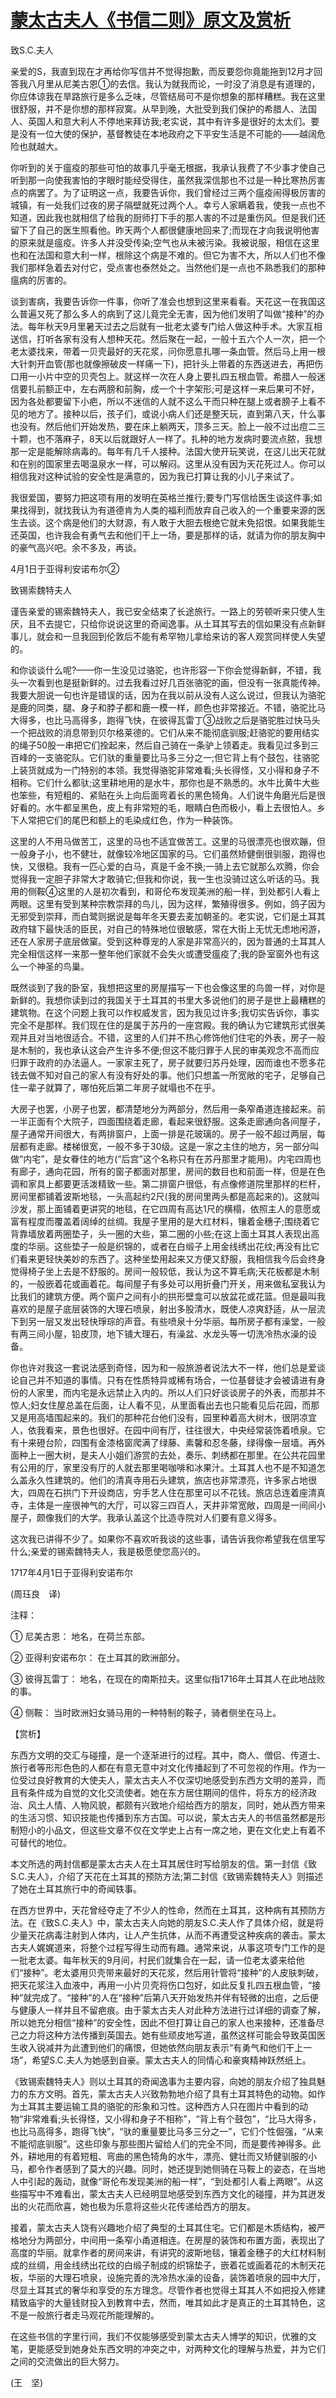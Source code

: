 # [蒙太古夫人《书信二则》原文及赏析](https://www.vrrw.net/wx/12232.html)

致S.C.夫人

亲爱的S，我直到现在才再给你写信并不觉得抱歉，而反要怨你竟能拖到12月才回答我八月里从尼美古恩①的去信。我认为就我而论，一时没了消息是有道理的，你应体谅我在旱路旅行是多么乏味，尽管结局可不是你想象的那样糟糕。我在这里很舒服，并不是你想的那样寂寞。从早到晚，大批受到我们保护的希腊人、法国人、英国人和意大利人不停地来拜访我;老实说，其中有许多是很好的太太们。要是没有一位大使的保护，基督教徒在本地政府之下平安生活是不可能的——越阔危险也就越大。

你听到的关于瘟疫的那些可怕的故事几乎毫无根据，我承认我费了不少事才使自己听到那一向使我害怕的字眼时能经受得住，虽然我深信那也不过是一种比寒热厉害点的病罢了。为了证明这一点，我要告诉你，我们曾经过三两个瘟疫闹得极厉害的城镇，有一处我们过夜的房子隔壁就死过两个人。幸亏人家瞒着我，使我一点也不知道，因此我也就相信了给我的厨师打下手的那人害的不过是重伤风。但是我们还留下了自己的医生照看他。昨天两个人都很健康地回来了;而现在才向我说明他害的原来就是瘟疫。许多人并没受传染;空气也从未被污染。我被说服，相信在这里也和在法国和意大利一样，根除这个病是不难的。但它为害不大，所以人们也不像我们那样急着去对付它，受点害也泰然处之。当然他们是一点也不熟悉我们的那种瘟病的厉害的。

谈到害病，我要告诉你一件事，你听了准会也想到这里来看看。天花这一在我国这么普遍又死了那么多人的病到了这儿竟完全无害，因为他们发明了叫做“接种”的办法。每年秋天9月里暑天过去之后就有一批老太婆专门给人做这种手术。大家互相送信，打听各家有没有人想种天花。然后聚在一起，一般十五六个人一次，把一个老太婆找来，带着一贝壳最好的天花浆，问你愿意扎哪一条血管。然后马上用一根大针刺开血管(那也就像擦破皮一样痛一下)，把针头上带着的东西送进去，再把伤口用一小片中空的贝壳包上。就这样一次在人身上要扎四五根血管。希腊人一般迷信要扎前额正中，左右两膀和前胸，成一个十字架形;可是这样一来后果可不好，因为各处都要留下小疤，所以不迷信的人就不这么干而只种在腿上或者膀子上看不见的地方了。接种以后，孩子们，或说小病人们还是整天玩，直到第八天，什么事也没有。然后他们开始发热，要在床上躺两天，顶多三天。脸上一般不过出痘二三十颗，也不落麻子，8天以后就跟好人一样了。扎种的地方发病时要流点脓，我想那一定是能解除病毒的。每年有几千人接种。法国大使开玩笑说，在这儿出天花就和在别的国家里去喝温泉水一样，可以解闷。这里从没有因为天花死过人。你可以相信我对这种试验的安全性是满意的，因为我已打算让我的小儿子来试了。

我很爱国，要努力把这项有用的发明在英格兰推行;要专门写信给医生谈这件事;如果找得到，就找我认为有道德肯为人类的福利而放弃自己收入的一个重要来源的医生去谈。这个病是他们的大财源，有人敢于大胆去根绝它就未免招恨。如果我能生还英国，也许我会有勇气去和他们干上一场，要是那样的话，就请为你的朋友胸中的豪气高兴吧。余不多及，再谈。

4月1日于亚得利安诺布尔②



致锡索魏特夫人

谨告亲爱的锡索魏特夫人，我已安全结束了长途旅行。一路上的劳顿听来只使人生厌，且不去提它，只给你说说这里的奇闻逸事。从土耳其写去的信如果没有点新鲜事儿，就会和一旦我回到伦敦后不能有希罕物儿拿给来访的客人观赏同样使人失望的。

和你谈谈什么呢?——你一生没见过骆驼，也许形容一下你会觉得新鲜，不错，我头一次看到也是挺新鲜的。过去我看过好几百张骆驼的画，但没有一张真能传神。我要大胆说一句也许是错误的话，因为在我以前从没有人这么说过，但我认为骆驼是鹿的同类，腿、身子和脖子都和鹿一模一样，颜色也非常接近。不错，骆驼比马大得多，也比马高得多，跑得飞快，在彼得瓦雷丁③战败之后是骆驼胜过快马头一个把战败的消息带到贝尔格莱德的。它们从来不能彻底驯服;赶骆驼的要用结实的绳子50股一串把它们拴起来，然后自己骑在一条驴上领着走。我看见过多到三百峰的一支骆驼队。它们驮的重量要比马多三分之一;但它背上有个鼓包，往骆驼上装货就成为一门特别的本领。我觉得骆驼非常难看;头长得怪，又小得和身子不相称。它们什么都驮;这里耕地用的是水牛，那你也是不熟悉的。水牛比黄牛大些也笨些，有短粗的、紧贴在头上向后面弯着长的黑色犄角。人们说牛角磨光后是很好看的。水牛都呈黑色，皮上有非常短的毛，眼睛白色而极小，看上去很怕人。乡下人常把它们的尾巴和额上的毛染成红色，作为一种装饰。

这里的人不用马做苦工，这里的马也不适宜做苦工。这里的马很漂亮也很欢蹦，但一般身子小，也不健壮，就像较冷地区国家的马。它们虽然矫健倒很驯服，跑得也快，又很稳。我有一匹心爱的白马，真是千金不换;一骑上去它就那么欢腾，你会觉得我一定胆子非常大才敢骑它;但我和你说，我一生也没骑过这么听话的马。我用的侧鞍④这里的人是初次看到，和哥伦布发现美洲的船一样，到处都引人看上两眼。这里有受到某种宗教崇拜的鸟儿，因为这样，繁殖得很多。例如，鸽子因为无邪受到崇拜，而白鹭则据说是每年冬天要去麦加朝圣的。老实说，它们是土耳其政府辖下最快活的臣民，对自己的特殊地位很敏感，常在大街上无忧无虑地闲游，还在人家房子底层做窠。受到这种尊宠的人家是非常高兴的，因为普通的土耳其人完全相信这样一来那一整年他们家就不会失火或遭受瘟疫了;我的卧室窗外也有这么一个神圣的鸟巢。

既然谈到了我的卧室，我想把这里的房屋描写一下也会像这里的鸟兽一样，对你是新鲜的。我想你读到过的我国关于土耳其的书里大多说他们的房子是世上最糟糕的建筑物。在这个问题上我可以作权威发言，因为我见过许多;我切实告诉你，事实完全不是那样。我们现在住的是属于苏丹的一座宫殿。我的确认为它建筑形式很美观并且对当地很适合。不错，这里的人们并不热心修饰他们住宅的外表，房子一般是木制的，我也承认这会产生许多不便;但这不能归罪于人民的审美观念不高而应归罪于政府的办法逼人。一家家主死了，房子就要归苏丹处理，因而谁也不愿多花钱去做不知对自己的家人有没有好处的事。他们只想盖一所宽敞的宅子，足够自己住一辈子就算了，哪怕死后第二年房子就塌也不在乎。

大房子也罢，小房子也罢，都清楚地分为两部分，然后用一条窄甬道连接起来。前一半正面有个大院子，四面围绕着走廊，看起来很舒服。这条走廊通向各间屋子，屋子通常开间很大，有两排窗户，上面一排是花玻璃的。房子一般不超过两层，每层都有走廊。楼梯很宽，一般不多于30级。这是一家之主住的地方，另一部分叫做“内宅”，是女眷住的地方(“后宫”这个名称只有在苏丹那里才能用)。内宅四周也有廊子，通向花园，所有的窗子都面对那里，房间的数目也和前面一样，但是在色调和家具上都要更活泼精致一些。第二排窗户很低，有点像修道院里那样的栏杆，房间里都铺着波斯地毯，一头高起约2尺(我的房间里两头都是高起来的)。这就叫沙发，那上面铺着更讲究的地毯，在它四周有高达1尺的横榻，依照主人的意愿或富有程度而覆盖着阔绰的丝绸。我屋子里用的是大红材料，镶着金穗子;围绕着它背靠墙放着两圈垫子，头一圈的大些，第二圈的小些;在这上面土耳其人表现出高度的华丽。这些垫子一般是织锦的，或者在白缎子上用金线绣出花纹;再没有比它们看来更轻快美妙的东西了。这种坐垫用起来又方便又舒服，我相信我今后会终身觉得椅子坐上去是不舒服的。房间一般较低，我认为这不算毛病;天花板都是木制的，一般嵌着花或画着花。每间屋子有多处可以用折叠门开关，用来做私室我认为比我们的建筑方便。两个窗户之间有小的拱形壁龛可以放盆花或花篮。但是最叫我喜欢的是屋子底层装饰的大理石喷泉，射出多股清水，既使人凉爽舒适，从一层流下到另一层又发出轻快琤琮的声音。有些喷泉十分华丽。每所房子都有澡堂，一般有两三间小屋，铅皮顶，地下铺大理石，有澡盆、水龙头等一切洗冷热水澡的设备。

你也许对我这一套说法感到奇怪，因为和一般旅游者说法大不一样，他们总是爱谈论自己并不知道的事情。只有在性质特异或稀有场合，一位基督徒才会被请进有身份的人家里，而内宅是永远禁止入内的。所以人们只好谈谈房子的外表，而那并不惊人;妇女住屋总盖在后面，让人看不见，从里面看出去也只能看见后花园，而那又是用高墙围起来的。我们的那种花台他们没有，园里种着高大树木，很阴凉宜人，依我看来，景色也很好。在园中间有厅，往往很大，中央经常装饰着喷泉。它有十来磴台阶，四围有金漆格窗爬满了绿藤、素馨和忍冬藤，绿得像一层墙。再外面种上一圈大树，是夫人小姐们游赏的去处，奏乐、刺绣都在那里。在公共花园里有公用的厅，家里没有厅的人就去那里喝咖啡和冰果汁。土耳其人也不是不知道怎么盖永久性建筑的。他们的清真寺用石头建筑，旅店也非常漂亮，许多家占地很大，四周在石拱门下开设商店，穷手艺人住在那里可以不花钱。旅店总连着座清真寺，主体是一座很神气的大厅，可以容三四百人，天井非常宽敞，四周是一间间小屋子，颇像我们的大学。我承认盖这个比造寺院对人们要有意义得多。

这次我已讲得不少了。如果你不喜欢听我谈的这些事，请告诉我你希望我在信里写什么;亲爱的锡索魏特夫人，我是极愿使您高兴的。

1717年4月1日于亚得利安诺布尔

(周珏良　译)

注释：

① 尼美古恩： 地名，在荷兰东部。

② 亚得利安诺布尔： 在土耳其的欧洲部分。

③ 彼得瓦雷丁： 地名，在现在的南斯拉夫。这里似指1716年土耳其人在此地战败的事。

④ 侧鞍： 当时欧洲妇女骑马用的一种特制的鞍子，骑者侧坐在马上。

【赏析】

东西方文明的交汇与碰撞，是一个逐渐进行的过程。其中，商人、僧侣、传道士、旅行者等形形色色的人都在有意无意中对文化传播起到了不可忽视的作用。作为一位受过良好教育的大使夫人，蒙太古夫人不仅深切地感受到东西方文明的差异，而且有条件成为自觉的文化交流使者。她在东方居住期间的信件，将东方的经济政治、风土人情、人物风貌，都颇有兴致地介绍给西方的朋友，同时，她从西方带来的生活习惯、知识技能也传播到东方古国。可以说，蒙太古夫人的书信虽然都是形制短小的小品文，但这些文章不仅在文学史上占有一席之地，更在文化史上有着不可替代的地位。

本文所选的两封信都是蒙太古夫人在土耳其居住时写给朋友的信。第一封信《致S.C.夫人》，介绍了天花在土耳其的预防方法;第二封信《致锡索魏特夫人》则描述了她在土耳其旅行中的奇闻轶事。

在西方世界中，天花曾经夺走了不少人的性命，然而在土耳其，这种病有其预防方法。在《致S.C.夫人》中，蒙太古夫人向她的朋友S.C.夫人作了具体介绍，就是将少量天花病毒注射到人体内，让人产生抗体，从而不再遭受这种疾病的袭击。蒙太古夫人娓娓道来，将整个过程写得生动而有趣。通常来说，从事这项专门工作的是一批老太婆。每年秋天的9月间，村民们就集合在一起，请一位老太婆来给他们“接种”。老太婆用贝壳带来最好的天花浆，然后用针管将“接种”的人皮肤刺破，把天花浆注入血液中，再用一小片贝壳将伤口包好，如此反复扎四五根血管，“接种”就完成了。“接种”的人在“接种”后第八天开始发热并伴有轻微的出痘，之后便与健康人一样并且不留疤痕。由于蒙太古夫人对此种方法进行过详细的调查了解，所以她充分相信“接种”的安全性，因此不但打算让自己的家人也来接种，还准备尽己之力将这种方法传播到英国去。她有些顽皮地写道，虽然这样可能会导致英国医生收入锐减并为此遭到他们的痛恨，但她依然向朋友表示“有勇气和他们干上一场”，希望S.C.夫人为她感到自豪。蒙太古夫人的同情心和豪爽精神跃然纸上。

《致锡索魏特夫人》则以土耳其的奇闻逸事为主要内容，向她的朋友介绍了独具魅力的东方文明。首先，蒙太古夫人兴致勃勃地介绍了具有土耳其特色的动物。如作为土耳其主要运输工具的骆驼的形象和习性。这种西方人只在图片中看到的动物“非常难看;头长得怪，又小得和身子不相称”，“背上有个鼓包”，“比马大得多，也比马高得多，跑得飞快”，“驮的重量要比马多三分之一”，它们个性倔强，“从来不能彻底驯服”。这些印象与那些图片留给人们的完全不同，而是要传神得多。此外，耕地用的有着短粗、弯曲的黑色犄角的水牛，漂亮、健壮而又矫健驯服的小马，都令作者感到了莫大的兴趣。同时，她还提到她侧骑在马鞍上的姿态，在当地人中引起的轰动，就像“哥伦布发现美洲的船一样”，“到处都引人看上两眼”。从这些描写中不难看出，蒙太古夫人已经明显地感受到东西方文化的碰撞，并为其迸发出的火花而欣喜，她也极为乐意将这些火花传递给西方的朋友。

接着，蒙太古夫人饶有兴趣地介绍了典型的土耳其住宅。它们都是木质结构，被严格地分为两部分，中间用一条窄小甬道相连。在房屋的装饰和布置方面，表现出了高度的华丽。就拿作者的房间来讲，有讲究的波斯地毯，镶着金穗子的大红材料制成的丝绸，用金线绣出花纹的白缎子制成的织锦垫子，嵌着花或画着花的木制天花板，华丽的大理石喷泉，设施完善的洗冷热水澡的设备，装饰着喷泉的园中大厅，尽显土耳其式的奢华和享受的东方理念。尽管作者也觉得土耳其人不如把投入修建精致庙宇的大量钱财投入到教育中去，然而，唯其如此才是真正的土耳其特色，这不是一般旅行者走马观花所能理解的。

在这些书信的字里行间，我们不仅能够感受到蒙太古夫人博学的知识，优雅的文笔，更能感受到她身处东西文明的冲突之中，对两种文化的理解与热爱，并为它们之间的交流做出的巨大努力。

(王　坚)

